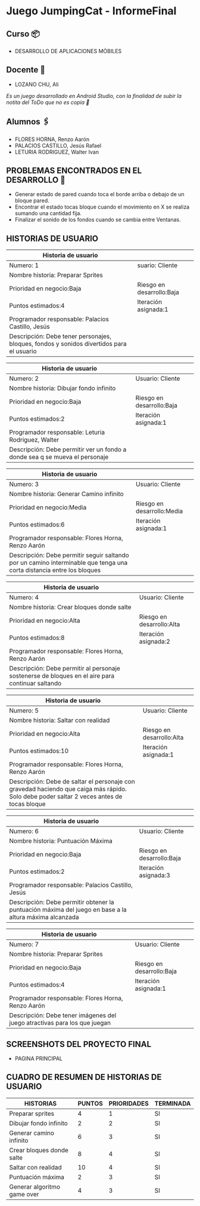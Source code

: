 # Juego JumpingCat  -  InformeFinal

## Curso 📦
* DESARROLLO DE APLICACIONES MÓBILES

## Docente 📄
* LOZANO CHU, Ali


_Es un juego desarrollado en Android Studio, con la finalidad de subir la notita del ToDo que no es copia 🚀_

## Alumnos 🖇️
* FLORES HORNA, Renzo Aarón
* PALACIOS CASTILLO, Jesús Rafael
* LETURIA RODRIGUEZ, Walter Ivan

## PROBLEMAS ENCONTRADOS EN EL DESARROLLO 🔧
* Generar estado de pared cuando toca el borde arriba o debajo de un bloque pared.
*	Encontrar el estado tocas bloque cuando el movimiento en X se realiza sumando una cantidad fija.
*	Finalizar el sonido de los fondos cuando se cambia entre Ventanas.



## HISTORIAS DE USUARIO

|Historia de usuario| |
| ----- | ---- |
|Numero:  1	|suario: Cliente|
|Nombre historia: Preparar Sprites||
|Prioridad en negocio:Baja	|Riesgo en desarrollo:Baja|
|Puntos estimados:4|	Iteración asignada:1|
|Programador responsable: Palacios Castillo, Jesús||
|Descripción: Debe tener personajes, bloques,  fondos y sonidos divertidos para el usuario||


|Historia de usuario||
| ----- | ---- |
|Numero:  2	|Usuario: Cliente|
|Nombre historia: Dibujar fondo infinito||
|Prioridad en negocio:Baja	|Riesgo en desarrollo:Baja|
|Puntos estimados:2|Iteración asignada:1|
|Programador responsable: Leturia Rodriguez, Walter||
|Descripción: Debe permitir ver un fondo a donde sea q se mueva el personaje||


|Historia de usuario||
| ----- | ---- |
|Numero:  3	|Usuario: Cliente|
|Nombre historia: Generar Camino infinito ||
|Prioridad en negocio:Media	|Riesgo en desarrollo:Media|
|Puntos estimados:6	|Iteración asignada:1|
|Programador responsable: Flores Horna, Renzo Aarón|
|Descripción: Debe permitir seguir saltando por un camino interminable que tenga una corta distancia entre los bloques||


|Historia de usuario||
| ----- | ---- |
|Numero:  4	|Usuario: Cliente|
|Nombre historia: Crear bloques donde salte||
|Prioridad en negocio:Alta	|Riesgo en desarrollo:Alta|
|Puntos estimados:8	|Iteración asignada:2|
|Programador responsable: Flores Horna, Renzo Aarón||
|Descripción: Debe permitir al personaje sostenerse de bloques en el aire para continuar saltando||

|Historia de usuario||
| ----- | ---- |
|Numero:  5	|Usuario: Cliente|
|Nombre historia: Saltar con realidad||
|Prioridad en negocio:Alta	|Riesgo en desarrollo:Alta|
|Puntos estimados:10	|Iteración asignada:1|
|Programador responsable: Flores Horna, Renzo Aarón||
|Descripción: Debe de saltar el personaje con gravedad haciendo que caiga más rápido. Solo debe poder saltar 2 veces antes de tocas bloque||

|Historia de usuario||
| ----- | ---- |
|Numero:  6|	Usuario: Cliente|
|Nombre historia: Puntuación Máxima||
|Prioridad en negocio:Baja	|Riesgo en desarrollo:Baja|
|Puntos estimados:2|	Iteración asignada:3|
|Programador responsable: Palacios Castillo, Jesús|
|Descripción: Debe permitir obtener la puntuación máxima del juego en base a la altura máxima alcanzada|

|Historia de usuario||
| ----- | ---- |
|Numero:  7	|Usuario: Cliente|
|Nombre historia: Preparar Sprites||
|Prioridad en negocio:Baja	|Riesgo en desarrollo:Baja|
|Puntos estimados:4	|Iteración asignada:1|
|Programador responsable: Flores Horna, Renzo Aarón||
|Descripción: Debe tener imágenes del juego atractivas para los que juegan||


## SCREENSHOTS DEL PROYECTO FINAL
* PAGINA PRINCIPAL



## CUADRO DE RESUMEN DE HISTORIAS DE USUARIO
|HISTORIAS	                   |   PUNTOS	   |   PRIORIDADES  |   TERMINADA |
| ----- | ---- | ---- | ---- |
|Preparar sprites	           |     4       |      	1       |      SI |
|Dibujar fondo infinito	     |     2       |       	2       |      SI |
|Generar camino infinito	     |     6       |      	3       |      SI |
|Crear bloques donde salte	   |     8       |      	4       |      SI |
|Saltar con realidad	         |     10      |      	4       |      SI |
|Puntuación máxima	           |     2       |      	3       |      SI |
|Generar algoritmo game over	 |     4       |       	3       |      SI |
